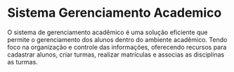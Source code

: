 # Sistema Gerenciamento Academico
 O sistema de gerenciamento acadêmico é uma solução eficiente que permite o gerenciamento dos alunos dentro do ambiente acadêmico. Tendo foco na organização e controle das informações, oferecendo recursos para cadastrar alunos, criar turmas, realizar matrículas e associas as disciplinas as turmas.
